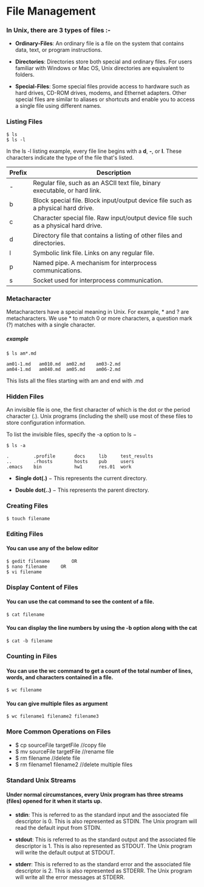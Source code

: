 # File Management

   ### In Unix, there are 3 types of files :-

   - **Ordinary-Files**: An ordinary file is a file on the system that contains data, text, or program
		    	 instructions.

   - **Directories**:    Directories store both special and ordinary files. For users familiar with
		    	 Windows or Mac OS, Unix directories are equivalent to folders.

   - **Special-Files**:  Some special files provide access to hardware such as hard drives, CD-ROM drives,
		    	 modems, and Ethernet adapters. Other special files are similar to aliases or
		    	 shortcuts and enable you to access a single file using different names.

   ### Listing Files

    $ ls
    $ ls -l

   In the ls -l listing example, every file line begins with a **d**, **-**, or **l**. These characters indicate
   the type of the file that's listed. 

   | Prefix | Description |
   |---|---|
   | - | Regular file, such as an ASCII text file, binary executable, or hard link. |
   | b | Block special file. Block input/output device file such as a physical hard drive. |
   | c | Character special file. Raw input/output device file such as a physical hard drive. |
   | d | Directory file that contains a listing of other files and directories. |
   | l | Symbolic link file. Links on any regular file. |
   | p | Named pipe. A mechanism for interprocess communications. |
   | s | Socket used for interprocess communication. |

   ### Metacharacter

   Metacharacters have a special meaning in Unix. For example, * and ? are metacharacters. We use * to match 0
   or more characters, a question mark (?) matches with a single character.

   ##### example

    $ ls am*.md

    am01-1.md   am010.md  am02.md    am03-2.md 
    am04-1.md   am040.md  am05.md    am06-2.md

  This lists all the files starting with am and end with .md

   ### Hidden Files

   An invisible file is one, the first character of which is the dot or the period character (.). Unix programs
  (including the shell) use most of these files to store configuration information.

   To list the invisible files, specify the -a option to ls −

    $ ls -a

    .         .profile       docs     lib     test_results
    ..        .rhosts        hosts    pub     users
    .emacs    bin            hw1      res.01  work

   - **Single dot(.)** − This represents the current directory.

   - **Double dot(..)** − This represents the parent directory.

   ### Creating Files

    $ touch filename

   ### Editing Files

   #### You can use any of the below editor

    $ gedit filename		OR
    $ nano filename		OR
    $ vi filename

   ### Display Content of Files

   #### You can use the cat command to see the content of a file.

    $ cat filename

   #### You can display the line numbers by using the -b option along with the cat
  
    $ cat -b filename

   ### Counting in Files

   #### You can use the wc command to get a count of the total number of lines, words, and characters contained in a file.

    $ wc filename

   #### You can give multiple files as argument

    $ wc filename1 filename2 filename3

   ### More Common Operations on Files

   - $ cp sourceFile targetFile			//copy file
   - $ mv sourceFile targetFile			//rename file
   - $ rm filename			    			//delete file
   - $ rm filename1 filename2			   //delete multiple files

   ### Standard Unix Streams

   #### Under normal circumstances, every Unix program has three streams (files) opened for it when it starts up.

   - **stdin**: This is referred to as the standard input and the associated file descriptor is 0. This is also 
        	represented as STDIN. The Unix program will read the default input from STDIN.

   - **stdout**: This is referred to as the standard output and the associated file descriptor is 1. This is also
        	represented as STDOUT. The Unix program will write the default output at STDOUT.

   - **stderr**: This is referred to as the standard error and the associated file descriptor is 2. This is also
       		 represented as STDERR. The Unix program will write all the error messages at STDERR.









